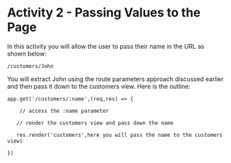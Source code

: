 # Activity 2 - Passing Values to the Page

In this activity you will allow the user to pass their name in the URL as shown below: 

```/customers/John```

You will extract John using the route parameters approach discussed earlier and then pass it down to the customers view. Here is the outline: 

```
app.get('/customers/:name',(req,res) => {

    // access the :name parameter 

   // render the customers view and pass down the name 

   res.render('customers',here you will pass the name to the customers view) 

})
```